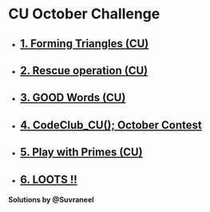 # CU October Challenge

- ## [1. Forming Triangles (CU)](./1.%20Forming%20Triangles%20(CU).md)
- ## [2. Rescue operation (CU)](./2.%20Rescue%20operation%20(CU).md)
- ## [3. GOOD Words (CU)](./3.%20GOOD%20Words%20(CU).md)
- ## [4. CodeClub_CU(); October Contest](./4.%20CodeClub_CU();%20October%20Contest.md)
- ## [5. Play with Primes (CU)](./5.%20Play%20with%20Primes%20(CU).md)
- ## [6. LOOTS !!](./6.%20LOOTS%20!!.md)
  
  
#### Solutions by @Suvraneel  
